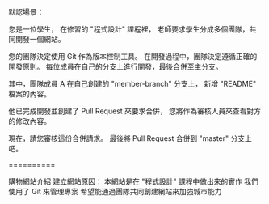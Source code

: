 默認場景：

您是一位學生，
在修習的 "程式設計" 課程裡，
老師要求學生分成多個團隊，共同開發一個網站。

您的團隊決定使用 Git 作為版本控制工具。
在開發過程中，團隊決定遵循正確的開發原則。
每位成員在自己的分支上進行開發，最後合併至主分支。

其中，團隊成員 A 在自己創建的 "member-branch" 分支上，
新增 "README" 檔案的內容。

他已完成開發並創建了 Pull Request 來要求合併，
您將作為審核人員來查看對方的修改內容。

現在，請您審核這份合併請求。
最後將 Pull Request 合併到 "master" 分支上吧。

==========

購物網站介紹
建立網站原因：
本網站是在 "程式設計" 課程中做出來的實作 
我們使用了 Git 來管理專案
希望能通過團隊共同創建網站來加強城市能力
